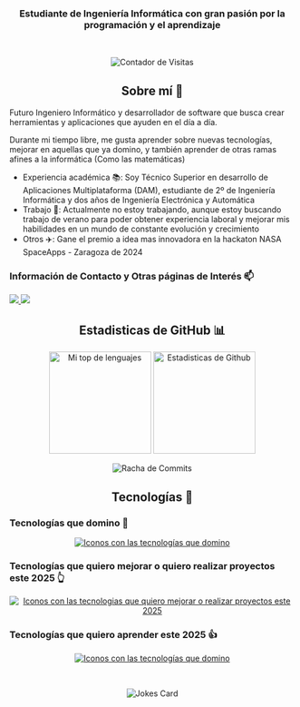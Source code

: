 <h3 align="center">Estudiante de Ingeniería Informática con gran pasión por la programación y el aprendizaje </h3> 

<br/>
<p align="center"> <img src="https://profile-counter.glitch.me/Chechere/count.svg" alt="Contador de Visitas"/> </p>

<h2 align="center">Sobre mí 🤠</h2>
<p>
Futuro Ingeniero Informático y desarrollador de software que busca crear herramientas y aplicaciones que ayuden en el día a día.

Durante mi tiempo libre, me gusta aprender sobre nuevas tecnologías, mejorar en aquellas que ya domino, y también aprender de otras ramas afines a la informática (Como las matemáticas)
<ul>
  <li>Experiencia académica 📚: Soy Técnico Superior en desarrollo de Aplicaciones Multiplataforma (DAM), estudiante de 2º de Ingeniería Informática y dos años de Ingeniería Electrónica y Automática</li>
  <li>Trabajo 💼: Actualmente no estoy trabajando, aunque estoy buscando trabajo de verano para poder obtener experiencia laboral y mejorar mis habilidades en un mundo de constante evolución y crecimiento</li>
  <li>Otros ✈️: Gane el premio a idea mas innovadora en la hackaton NASA SpaceApps - Zaragoza de 2024</li>
</ul>
</p>

<h3>Información de Contacto y Otras páginas de Interés 📫</h2>
<p> 
  <a href="mailto:cesartjm@gmail.com">
    <img src="https://img.shields.io/badge/Gmail-D14836?style=for-the-badge&logo=gmail&logoColor=white"/>
  </a> 
  <a href="https://www.linkedin.com/in/cesar-tjmv/">
    <img src="https://img.shields.io/badge/LinkedIn-0077B5?style=for-the-badge&logo=linkedin&logoColor=white"/>
  </a> 
</p>

<h2 align="center">Estadisticas de GitHub 📊</h2>

<p align="center"> 
  <img src="https://github-readme-stats.vercel.app/api/top-langs/?username=Chechere&theme=monokai&locale=es&show_icons=true&hide_border=true&layout=compact" alt="Mi top de lenguajes" height="180em"/>
  <img src="https://github-readme-stats.vercel.app/api?username=Chechere&theme=monokai&locale=es&show_icons=true&hide_border=true&count_private=true" alt="Estadisticas de Github" height="180em"/>
</p>
<p align="center"> 
  <img src="https://github-readme-streak-stats.herokuapp.com/?user=Chechere&theme=monokai&locale=es&hide_border=true" alt="Racha de Commits"/>
</p>

<h2 align="center">Tecnologías 🤖</h2>
<h3>Tecnologías que domino 💪</h3>
<p align="center">
  <a href="https://skillicons.dev">
    <img src="https://skillicons.dev/icons?i=java,androidstudio,spring,bootstrap,c,cpp,cs,html,css,js,postman,dotnet,visualstudio,python,fastapi,mysql,linux,vim,bash,git,github,matlab,arduino,blender,unity,gamemakerstudio" alt="Iconos con las tecnologías que domino">  
  </a>
</p>
<h3>Tecnologías que quiero mejorar o quiero realizar proyectos este 2025 👆</h3>
<p align="center">
  <a href="https://skillicons.dev">
    <img src="https://skillicons.dev/icons?i=html,css,js,python,vim,git,arduino,unity,gamemakerstudio,github" alt="Iconos con las tecnologias que quiero mejorar o realizar proyectos este 2025">  
  </a>
</p>

<h3>Tecnologías que quiero aprender este 2025 👍</h3>
<p align="center">
  <a href="https://skillicons.dev">
    <img src="https://skillicons.dev/icons?i=react,godot" alt="Iconos con las tecnologías que domino">  
  </a>
</p>


<br/>
<p align="center"><img src="https://readme-jokes.vercel.app/api" alt="Jokes Card" />
</p>
